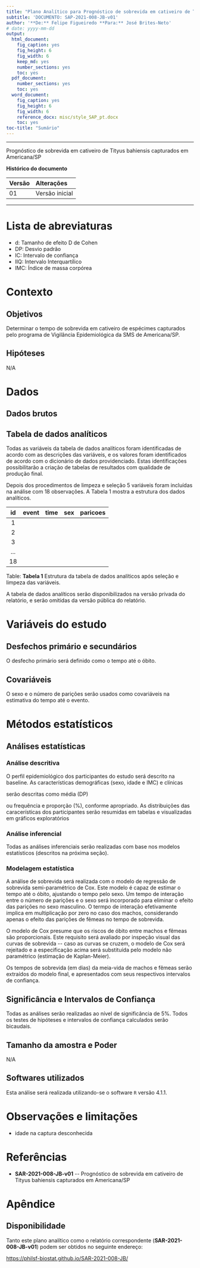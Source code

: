```yaml
---
title: "Plano Analítico para Prognóstico de sobrevida em cativeiro de Tityus bahiensis capturados em Americana/SP"
subtitle: 'DOCUMENTO: SAP-2021-008-JB-v01'
author: '**De:** Felipe Figueiredo **Para:** José Brites-Neto'
# date: yyyy-mm-dd
output:
  html_document:
    fig_caption: yes
    fig_height: 6
    fig_width: 6
    keep_md: yes
    number_sections: yes
    toc: yes
  pdf_document:
    number_sections: yes
    toc: yes
  word_document:
    fig_caption: yes
    fig_height: 6
    fig_width: 6
    reference_docx: misc/style_SAP_pt.docx
    toc: yes
toc-title: "Sumário"
---
```




---

Prognóstico de sobrevida em cativeiro de Tityus bahiensis capturados em Americana/SP

**Histórico do documento**


|Versão |Alterações     |
|:------|:--------------|
|01     |Versão inicial |

---

# Lista de abreviaturas

- d: Tamanho de efeito D de Cohen
- DP: Desvio padrão
- IC: Intervalo de confiança
- IIQ: Intervalo Interquartílico
- IMC: Índice de massa corpórea

# Contexto

## Objetivos

Determinar o tempo de sobrevida em cativeiro de espécimes capturados pelo programa de Vigilância Epidemiológica da SMS de Americana/SP.

## Hipóteses

N/A

# Dados



## Dados brutos

## Tabela de dados analíticos

Todas as variáveis da tabela de dados analíticos foram identificadas de acordo com as descrições das variáveis, e os valores foram identificados de acordo com o dicionário de dados providenciado.
Estas identificações possibilitarão a criação de tabelas de resultados com qualidade de produção final.

Depois dos procedimentos de limpeza e seleção 5 variáveis foram incluídas na análise com 18 observações.
A Tabela 1 mostra a estrutura dos dados analíticos.


| id  | event | time | sex | paricoes |
|:---:|:-----:|:----:|:---:|:--------:|
|  1  |       |      |     |          |
|  2  |       |      |     |          |
|  3  |       |      |     |          |
| ... |       |      |     |          |
| 18  |       |      |     |          |

Table: **Tabela 1** Estrutura da tabela de dados analíticos após seleção e limpeza das variáveis.

A tabela de dados analíticos serão disponibilizados na versão privada do relatório, e serão omitidas da versão pública do relatório.

# Variáveis do estudo

## Desfechos primário e secundários

O desfecho primário será definido como o tempo até o óbito.

## Covariáveis

O sexo e o número de parições serão usados como covariáveis na estimativa do tempo até o evento.

# Métodos estatísticos

## Análises estatísticas

### Análise descritiva

O perfil epidemiológico dos participantes do estudo será descrito na baseline.
As características demográficas
(sexo, idade e IMC)
e clínicas
<!-- ( [vars] ) -->
serão descritas como
média (DP)
<!-- mediana (IIQ) -->
ou frequência e proporção (%), conforme apropriado.
As distribuições das caracerísticas dos participantes serão resumidas em tabelas e visualizadas em gráficos exploratórios

### Análise inferencial

Todas as análises inferenciais serão realizadas com base nos modelos estatísticos (descritos na próxima seção).

### Modelagem estatística

A análise de sobrevida será realizada com o modelo de regressão de sobrevida semi-paramétrico de Cox.
Este modelo é capaz de estimar o tempo até o óbito, ajustando o tempo pelo sexo.
Um tempo de interação entre o número de parições e o sexo será incorporado para eliminar o efeito das parições no sexo masculino.
O termpo de interação efetivamente implica em multiplicação por zero no caso dos machos, considerando apenas o efeito das parições de fêmeas no tempo de sobrevida.

O modelo de Cox presume que os riscos de óbito entre machos e fêmeas são proporcionais.
Este requisito será avaliado por inspeção visual das curvas de sobrevida -- caso as curvas se cruzem, o modelo de Cox será rejeitado e a especificação acima será substituída pelo modelo não paramétrico (estimação de Kaplan-Meier).

Os tempos de sobrevida (em dias) da meia-vida de machos e fêmeas serão extraídos do modelo final, e apresentados com seus respectivos intervalos de confiança.

## Significância e Intervalos de Confiança

Todas as análises serão realizadas ao nível de significância de 5%.
Todos os testes de hipóteses e intervalos de confiança calculados serão
bicaudais.

## Tamanho da amostra e Poder

N/A

## Softwares utilizados

Esta análise será realizada utilizando-se o software `R` versão 4.1.1.

# Observações e limitações

- idade na captura desconhecida

# Referências

- **SAR-2021-008-JB-v01** -- Prognóstico de sobrevida em cativeiro de Tityus bahiensis capturados em Americana/SP

# Apêndice

## Disponibilidade

Tanto este plano analítico como o relatório correspondente (**SAR-2021-008-JB-v01**) podem ser obtidos no seguinte endereço:

<https://philsf-biostat.github.io/SAR-2021-008-JB/>
